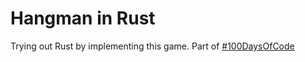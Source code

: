 # Hangman in Rust

Trying out Rust by implementing this game. Part of [#100DaysOfCode](https://github.com/hpurmann/100-days-of-code)
